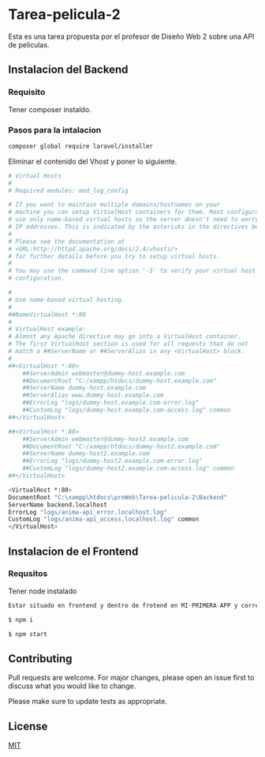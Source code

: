 # Tarea-pelicula-2

Esta es una tarea propuesta por el profesor de Diseño Web 2 sobre una API de peliculas.

## Instalacion del Backend

### Requisito 

Tener composer instaldo.

### Pasos para la intalacion

```bash
composer global require laravel/installer
```

Eliminar el contenido del Vhost y poner lo siguiente.
```bash
# Virtual Hosts
#
# Required modules: mod_log_config

# If you want to maintain multiple domains/hostnames on your
# machine you can setup VirtualHost containers for them. Most configurations
# use only name-based virtual hosts so the server doesn't need to worry about
# IP addresses. This is indicated by the asterisks in the directives below.
#
# Please see the documentation at
# <URL:http://httpd.apache.org/docs/2.4/vhosts/>
# for further details before you try to setup virtual hosts.
#
# You may use the command line option '-S' to verify your virtual host
# configuration.

#
# Use name-based virtual hosting.
#
##NameVirtualHost *:80
#
# VirtualHost example:
# Almost any Apache directive may go into a VirtualHost container.
# The first VirtualHost section is used for all requests that do not
# match a ##ServerName or ##ServerAlias in any <VirtualHost> block.
#
##<VirtualHost *:80>
    ##ServerAdmin webmaster@dummy-host.example.com
    ##DocumentRoot "C:/xampp/htdocs/dummy-host.example.com"
    ##ServerName dummy-host.example.com
    ##ServerAlias www.dummy-host.example.com
    ##ErrorLog "logs/dummy-host.example.com-error.log"
    ##CustomLog "logs/dummy-host.example.com-access.log" common
##</VirtualHost>

##<VirtualHost *:80>
    ##ServerAdmin webmaster@dummy-host2.example.com
    ##DocumentRoot "C:/xampp/htdocs/dummy-host2.example.com"
    ##ServerName dummy-host2.example.com
    ##ErrorLog "logs/dummy-host2.example.com-error.log"
    ##CustomLog "logs/dummy-host2.example.com-access.log" common
##</VirtualHost>

<VirtualHost *:80>
DocumentRoot "C:\xampp\htdocs\proWeb\Tarea-pelicula-2\Backend"
ServerName backend.localhost
ErrorLog "logs/anima-api_error.localhost.log"
CustomLog "logs/anima-api_access.localhost.log" common
</VirtualHost>
```

## Instalacion de el Frontend

### Requsitos
Tener node instalado

```python
Estar situado en frontend y dentro de frotend en MI-PRIMERA-APP y correr los siguientes comandos:

$ npm i

$ npm start
```

## Contributing
Pull requests are welcome. For major changes, please open an issue first to discuss what you would like to change.

Please make sure to update tests as appropriate.

## License
[MIT](https://choosealicense.com/licenses/mit/)